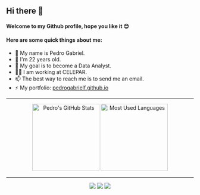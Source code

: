 ## **Hi there** 👋

#### **Welcome to my Github profile, hope you like it** 😊 

#### Here are some quick things about me:

- 👋 My name is Pedro Gabriel.
- 👀 I'm 22 years old.
- 🔭 My goal is to become a Data Analyst.
- 🕵️‍♀️ I am working at CELEPAR.
- 📫 The best way to reach me is to send me an email.
- ⚡ My portfolio: [pedrogabrielf.github.io](https://pedrogabrielf.github.io)

---

<div align="center">
  <img height="180em" src="https://github-readme-stats.vercel.app/api?username=pedrogabrielf&show_icons=true&theme=dark&include_all_commits=true&count_private=true" alt="Pedro's GitHub Stats"/>
  <img height="180em" src="https://github-readme-stats.vercel.app/api/top-langs/?username=pedrogabrielf&layout=compact&langs_count=7&theme=dark" alt="Most Used Languages"/>
</div>

--- 

<div align="center"> 
  <a href="https://instagram.com/pedrogabf" target="_blank"><img src="https://img.shields.io/badge/-Instagram-%23E4405F?style=for-the-badge&logo=instagram&logoColor=white" target="_blank"></a>
  <a href = "mailto:pedrofons8@gmail.com"><img src="https://img.shields.io/badge/-Gmail-%23333?style=for-the-badge&logo=gmail&logoColor=white" target="_blank"></a>
  <a href="https://www.linkedin.com/in/pedrogabrielf/" target="_blank"><img src="https://img.shields.io/badge/-LinkedIn-%230077B5?style=for-the-badge&logo=linkedin&logoColor=white" target="_blank"></a> 
</div>
